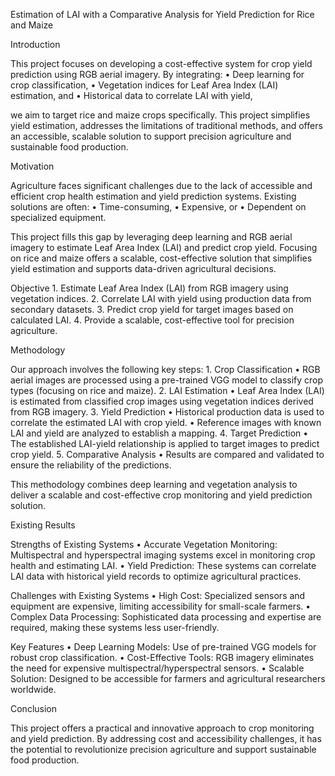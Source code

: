 Estimation of LAI with a Comparative Analysis for Yield Prediction for Rice and Maize

Introduction

This project focuses on developing a cost-effective system for crop yield prediction using RGB aerial imagery.
By integrating:
	•	Deep learning for crop classification,
	•	Vegetation indices for Leaf Area Index (LAI) estimation, and
	•	Historical data to correlate LAI with yield,

we aim to target rice and maize crops specifically. This project simplifies yield estimation, addresses the limitations of traditional methods, and offers an accessible, scalable solution to support precision agriculture and sustainable food production.

Motivation

Agriculture faces significant challenges due to the lack of accessible and efficient crop health estimation and yield prediction systems. Existing solutions are often:
	•	Time-consuming,
	•	Expensive, or
	•	Dependent on specialized equipment.

This project fills this gap by leveraging deep learning and RGB aerial imagery to estimate Leaf Area Index (LAI) and predict crop yield.
Focusing on rice and maize offers a scalable, cost-effective solution that simplifies yield estimation and supports data-driven agricultural decisions.

Objective
	1.	Estimate Leaf Area Index (LAI) from RGB imagery using vegetation indices.
	2.	Correlate LAI with yield using production data from secondary datasets.
	3.	Predict crop yield for target images based on calculated LAI.
	4.	Provide a scalable, cost-effective tool for precision agriculture.

Methodology

Our approach involves the following key steps:
	1.	Crop Classification
	•	RGB aerial images are processed using a pre-trained VGG model to classify crop types (focusing on rice and maize).
	2.	LAI Estimation
	•	Leaf Area Index (LAI) is estimated from classified crop images using vegetation indices derived from RGB imagery.
	3.	Yield Prediction
	•	Historical production data is used to correlate the estimated LAI with crop yield.
	•	Reference images with known LAI and yield are analyzed to establish a mapping.
	4.	Target Prediction
	•	The established LAI-yield relationship is applied to target images to predict crop yield.
	5.	Comparative Analysis
	•	Results are compared and validated to ensure the reliability of the predictions.

This methodology combines deep learning and vegetation analysis to deliver a scalable and cost-effective crop monitoring and yield prediction solution.

Existing Results

Strengths of Existing Systems
	•	Accurate Vegetation Monitoring: Multispectral and hyperspectral imaging systems excel in monitoring crop health and estimating LAI.
	•	Yield Prediction: These systems can correlate LAI data with historical yield records to optimize agricultural practices.

Challenges with Existing Systems
	•	High Cost: Specialized sensors and equipment are expensive, limiting accessibility for small-scale farmers.
	•	Complex Data Processing: Sophisticated data processing and expertise are required, making these systems less user-friendly.

Key Features
	•	Deep Learning Models: Use of pre-trained VGG models for robust crop classification.
	•	Cost-Effective Tools: RGB imagery eliminates the need for expensive multispectral/hyperspectral sensors.
	•	Scalable Solution: Designed to be accessible for farmers and agricultural researchers worldwide.

Conclusion

This project offers a practical and innovative approach to crop monitoring and yield prediction. By addressing cost and accessibility challenges, it has the potential to revolutionize precision agriculture and support sustainable food production.


	





